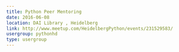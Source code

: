 ```yaml
---
title: Python Peer Mentoring
date: 2016-06-08
location: DAI Library , Heidelberg
link: http://www.meetup.com/HeidelbergPython/events/231529583/
usergroup: pythonhd
type: usergroup
---
```

